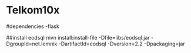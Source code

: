 # Telkom10x

#dependencies
-flask

##install eodsql
mvn install:install-file -Dfile=libs/eodsql.jar -DgroupId=net.lemnik -DartifactId=eodsql -Dversion=2.2 -Dpackaging=jar 

